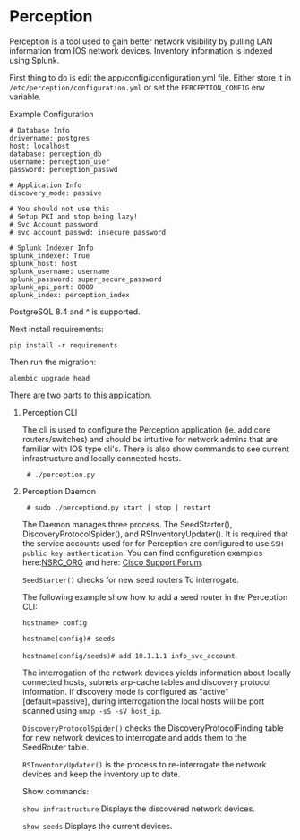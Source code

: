 Perception
==========

Perception is a tool used to gain better network visibility by pulling LAN information from IOS
network devices. Inventory information is indexed using Splunk.


First thing to do is edit the app/config/configuration.yml file. Either store it in `/etc/perception/configuration.yml`
or set the `PERCEPTION_CONFIG` env variable.

Example Configuration

    # Database Info
    drivername: postgres
    host: localhost
    database: perception_db
    username: perception_user
    password: perception_passwd

    # Application Info
    discovery_mode: passive

    # You should not use this
    # Setup PKI and stop being lazy!
    # Svc Account password
    # svc_account_passwd: insecure_password

    # Splunk Indexer Info
    splunk_indexer: True
    splunk_host: host
    splunk_username: username
    splunk_password: super_secure_password
    splunk_api_port: 8089
    splunk_index: perception_index

PostgreSQL 8.4 and ^ is supported.

Next install requirements:

`pip install -r requirements`

Then run the migration:

`alembic upgrade head`


There are two parts to this application.

1) Perception CLI

    The cli is used to configure the Perception application (ie. add core routers/switches) and should
    be intuitive for network admins that are familiar with IOS type cli's. There is also show commands
    to see current infrastructure and locally connected hosts.
    
        # ./perception.py

2) Perception Daemon
    
        # sudo ./perceptiond.py start | stop | restart

    The Daemon manages three process. The SeedStarter(), DiscoveryProtocolSpider(), and RSInventoryUpdater().
    It is required that the service accounts used for for Perception are configured to use
    `SSH public key authentication`. You can find configuration examples here:[NSRC_ORG](https://nsrc.org/workshops/2016/apricot2016/raw-attachment/wiki/Track5Wireless/cisco-ssh-auth.htm)
    and here: [Cisco Support Forum](https://supportforums.cisco.com/document/110946/ssh-using-public-key-authentication-ios-and-big-outputs).
    
    `SeedStarter()` checks for new seed routers To interrogate.
    
    The following example show how to add a seed router in the Perception CLI:
    
    `hostname> config`
    
    `hostname(config)# seeds`
    
    `hostname(config/seeds)# add 10.1.1.1 info_svc_account`.
    
    The interrogation of the network devices yields information about locally connected hosts, subnets
    arp-cache tables and discovery protocol information. If discovery mode is configured as "active" [default=passive], during 
    interrogation the local hosts will be port scanned using `nmap -sS -sV host_ip`.
    
    `DiscoveryProtocolSpider()` checks the DiscoveryProtocolFinding table for new network devices to
    interrogate and adds them to the SeedRouter table.
    
    `RSInventoryUpdater()` is the process to re-interrogate the network devices and keep the inventory up
    to date.
    
    Show commands:
    
    `show infrastructure` Displays the discovered network devices.
    
    `show seeds` Displays the current devices.
